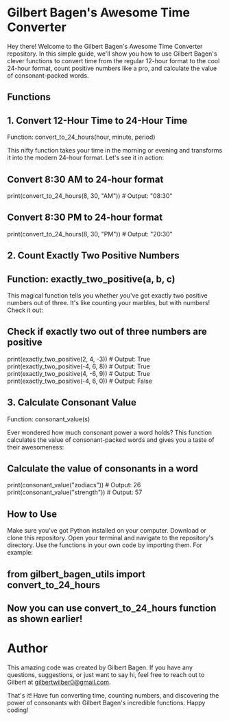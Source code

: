 # Gilbert Bagen's Awesome Time Converter
Hey there! Welcome to the Gilbert Bagen's Awesome Time Converter repository. In this simple guide, we'll show you how to use Gilbert Bagen's clever functions to convert time from the regular 12-hour format to the cool 24-hour format, count positive numbers like a pro, and calculate the value of consonant-packed words.

## Functions
## 1. Convert 12-Hour Time to 24-Hour Time
Function: convert_to_24_hours(hour, minute, period)

This nifty function takes your time in the morning or evening and transforms it into the modern 24-hour format. Let's see it in action:
## Convert 8:30 AM to 24-hour format
print(convert_to_24_hours(8, 30, "AM"))  # Output: "08:30"

## Convert 8:30 PM to 24-hour format
print(convert_to_24_hours(8, 30, "PM"))  # Output: "20:30"
## 2. Count Exactly Two Positive Numbers
## Function: exactly_two_positive(a, b, c)

This magical function tells you whether you've got exactly two positive numbers out of three. It's like counting your marbles, but with numbers! Check it out:

## Check if exactly two out of three numbers are positive
print(exactly_two_positive(2, 4, -3))  # Output: True
print(exactly_two_positive(-4, 6, 8))  # Output: True
print(exactly_two_positive(4, -6, 9))  # Output: True
print(exactly_two_positive(-4, 6, 0))  # Output: False
## 3. Calculate Consonant Value
Function: consonant_value(s)

Ever wondered how much consonant power a word holds? This function calculates the value of consonant-packed words and gives you a taste of their awesomeness:
## Calculate the value of consonants in a word
print(consonant_value("zodiacs"))  # Output: 26
print(consonant_value("strength"))  # Output: 57
## How to Use
Make sure you've got Python installed on your computer.
Download or clone this repository.
Open your terminal and navigate to the repository's directory.
Use the functions in your own code by importing them. For example:

## from gilbert_bagen_utils import convert_to_24_hours

## Now you can use convert_to_24_hours function as shown earlier!
# Author
This amazing code was created by Gilbert Bagen. If you have any questions, suggestions, or just want to say hi, feel free to reach out to Gilbert at gilbertwilber0@gmail.com.

That's it! Have fun converting time, counting numbers, and discovering the power of consonants with Gilbert Bagen's incredible functions. Happy coding!